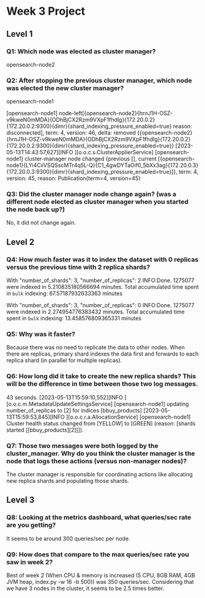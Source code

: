 

# Week 3 Project

## Level 1

### Q1: Which node was elected as cluster manager?
opensearch-node2

### Q2: After stopping the previous cluster manager, which node was elected the new cluster manager?
opensearch-node1

[opensearch-node1] node-left[{opensearch-node2}{hrnJ1H-OSZ-v9kweN0mMDA}{ODhBjCX2Rzm9VXpF1fhdIg}{172.20.0.2}{172.20.0.2:9300}{dimr}{shard_indexing_pressure_enabled=true} reason: disconnected], term: 4, version: 46, delta: removed {{opensearch-node2}{hrnJ1H-OSZ-v9kweN0mMDA}{ODhBjCX2Rzm9VXpF1fhdIg}{172.20.0.2}{172.20.0.2:9300}{dimr}{shard_indexing_pressure_enabled=true}}
[2023-05-13T14:43:57,627][INFO ][o.o.c.s.ClusterApplierService] [opensearch-node1] cluster-manager node changed {previous [], current [{opensearch-node1}{LYi4CiiVSQSscMTr4q5L-Q}{C1_4gwDYTaOif0_5bXx3ag}{172.20.0.3}{172.20.0.3:9300}{dimr}{shard_indexing_pressure_enabled=true}]}, term: 4, version: 45, reason: Publication{term=4, version=45}

### Q3: Did the cluster manager node change again? (was a different node elected as cluster manager when you started the node back up?)
No, it did not change again.

## Level 2

### Q4: How much faster was it to index the dataset with 0 replicas versus the previous time with 2 replica shards?
With "number_of_shards": 3, "number_of_replicas": 2
INFO:Done. 1275077 were indexed in 5.210835180566694 minutes.  Total accumulated time spent in `bulk` indexing: 67.57187932633363 minutes

With "number_of_shards": 3, "number_of_replicas": 0
INFO:Done. 1275077 were indexed in 2.274954776383432 minutes.  Total accumulated time spent in `bulk` indexing: 13.458576809365331 minutes

### Q5: Why was it faster?
Because there was no need to replicate the data to other nodes. When there are replicas, primary shard indexes the data first and forwards to each replica shard (in parallel for multiple replicas). 

### Q6: How long did it take to create the new replica shards?  This will be the difference in time between those two log messages.
43 seconds.
[2023-05-13T15:59:10,552][INFO ][o.o.c.m.MetadataUpdateSettingsService] [opensearch-node1] updating number_of_replicas to [2] for indices [bbuy_products]
[2023-05-13T15:59:53,845][INFO ][o.o.c.r.a.AllocationService] [opensearch-node1] Cluster health status changed from [YELLOW] to [GREEN] (reason: [shards started [[bbuy_products][2]]]).

### Q7: Those two messages were both logged by the cluster_manager.  Why do you think the cluster manager is the node that logs these actions (versus non-manager nodes)?
The cluster manager is responsible for coordinating actions like allocating new replica shards and populating those shards.


## Level 3

### Q8: Looking at the metrics dashboard, what queries/sec rate are you getting?
It seems to be around 300 queries/sec per node.

### Q9: How does that compare to the max queries/sec rate you saw in week 2?
Best of week 2 (When CPU & memory is increased (5 CPU, 8GB RAM, 4GB JVM heap, index.py -w 16 -b 500)) was 350 queries/sec. Considering that we have 3 nodes in the cluster, it seems to be 2.5 times better.